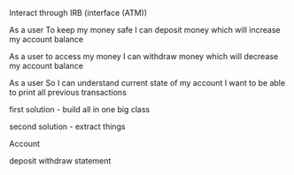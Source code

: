 
Interact through IRB (interface (ATM))

As a user
To keep my money safe
I can deposit money which will increase my account balance

As a user 
to access my money
I can withdraw money which will decrease my account balance

As a user
So I can understand current state of my account 
I want to be able to print all previous transactions



first solution - build all in one big class

second solution - extract things


Account

deposit
withdraw
statement

